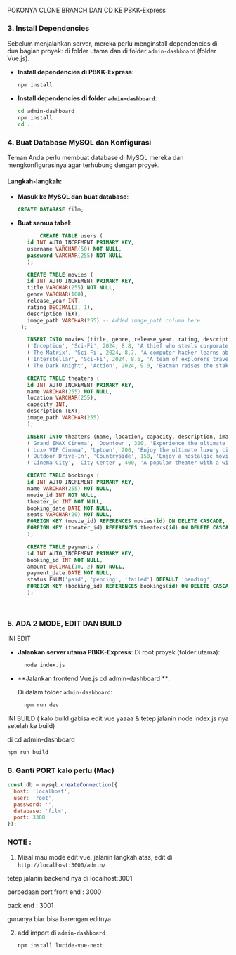 POKONYA CLONE BRANCH DAN CD KE PBKK-Express

### 3. **Install Dependencies**
   Sebelum menjalankan server, mereka perlu menginstall dependencies di dua bagian proyek: di folder utama dan di folder `admin-dashboard` (folder Vue.js).

   - **Install dependencies di PBKK-Express**:
     ```bash
     npm install
     ```

   - **Install dependencies di folder `admin-dashboard`**:
     ```bash
     cd admin-dashboard
     npm install
     cd ..
     ```

### 4. **Buat Database MySQL dan Konfigurasi**
   Teman Anda perlu membuat database di MySQL mereka dan mengkonfigurasinya agar terhubung dengan proyek.

   #### Langkah-langkah:
   - **Masuk ke MySQL dan buat database**:
     ```sql
     CREATE DATABASE film;
     ```
   - **Buat semua tabel**:
     ```sql
            CREATE TABLE users (
        id INT AUTO_INCREMENT PRIMARY KEY,
        username VARCHAR(50) NOT NULL,
        password VARCHAR(255) NOT NULL
        );

        CREATE TABLE movies (
        id INT AUTO_INCREMENT PRIMARY KEY,
        title VARCHAR(255) NOT NULL,
        genre VARCHAR(100),
        release_year INT,
        rating DECIMAL(3, 1),
        description TEXT,
        image_path VARCHAR(255) -- Added image_path column here
      );

        INSERT INTO movies (title, genre, release_year, rating, description, image_path) VALUES
        ('Inception', 'Sci-Fi', 2024, 8.8, 'A thief who steals corporate secrets through the use of dream-sharing technology.', './images/inception.jpeg'),
        ('The Matrix', 'Sci-Fi', 2024, 8.7, 'A computer hacker learns about the true nature of his reality.', './images/matrix.jpg'),
        ('Interstellar', 'Sci-Fi', 2024, 8.6, 'A team of explorers travel through a wormhole in space.', './images/interstellar.jpg'),
        ('The Dark Knight', 'Action', 2024, 9.0, 'Batman raises the stakes in his war on crime.', './images/thedarkknight.jpg');

        CREATE TABLE theaters (
        id INT AUTO_INCREMENT PRIMARY KEY,
        name VARCHAR(255) NOT NULL,
        location VARCHAR(255),
        capacity INT,
        description TEXT,
        image_path VARCHAR(255)
        );

        INSERT INTO theaters (name, location, capacity, description, image_path) VALUES
        ('Grand IMAX Cinema', 'Downtown', 300, 'Experience the ultimate in movie watching with crystal-clear IMAX screens and immersive sound.', './images/c1.jpg'),
        ('Luxe VIP Cinema', 'Uptown', 200, 'Enjoy the ultimate luxury cinema experience with reclining seats, private lounges, and gourmet snacks.', './images/c2.jpg'),
        ('Outdoor Drive-In', 'Countryside', 150, 'Enjoy a nostalgic movie night under the stars at our classic outdoor drive-in theater.', './images/c3.png'),
        ('Cinema City', 'City Center', 400, 'A popular theater with a wide variety of movie selections and premium seating options.', './images/c4.jpg');

        CREATE TABLE bookings (
        id INT AUTO_INCREMENT PRIMARY KEY,
        name VARCHAR(255) NOT NULL,
        movie_id INT NOT NULL,
        theater_id INT NOT NULL,
        booking_date DATE NOT NULL,
        seats VARCHAR(20) NOT NULL,
        FOREIGN KEY (movie_id) REFERENCES movies(id) ON DELETE CASCADE,
        FOREIGN KEY (theater_id) REFERENCES theaters(id) ON DELETE CASCADE
        );

        CREATE TABLE payments (
        id INT AUTO_INCREMENT PRIMARY KEY,
        booking_id INT NOT NULL,
        amount DECIMAL(10, 2) NOT NULL,
        payment_date DATE NOT NULL,
        status ENUM('paid', 'pending', 'failed') DEFAULT 'pending',
        FOREIGN KEY (booking_id) REFERENCES bookings(id) ON DELETE CASCADE
        );

      
     ```
### 5. **ADA 2 MODE, EDIT DAN BUILD**
   
   INI EDIT

   - **Jalankan server utama PBKK-Express**:
     Di root proyek (folder utama):
     ```bash
       node index.js
     ```
   
   - **Jalankan frontend Vue.js cd admin-dashboard **:

     Di dalam folder `admin-dashboard`:
     ```bash
       npm run dev
     ```

INI BUILD ( kalo build gabisa edit vue yaaaa & tetep jalanin node index.js nya setelah ke build)
   
   di cd admin-dashboard

 ```bash
 npm run build
 ```


### 6. **Ganti PORT kalo perlu (Mac)**

```js
const db = mysql.createConnection({
  host: 'localhost',
  user: 'root',        
  password: '',        
  database: 'film',    
  port: 3308          
});
```

### NOTE : 

1. Misal mau mode edit vue, jalanin langkah atas, edit di `http://localhost:3000/admin/`

tetep jalanin backend nya di localhost:3001

  perbedaan port front end : 3000

 back end : 3001

   gunanya biar bisa barengan editnya

2. add import di `admin-dashboard`
   ```
   npm install lucide-vue-next
   ```

